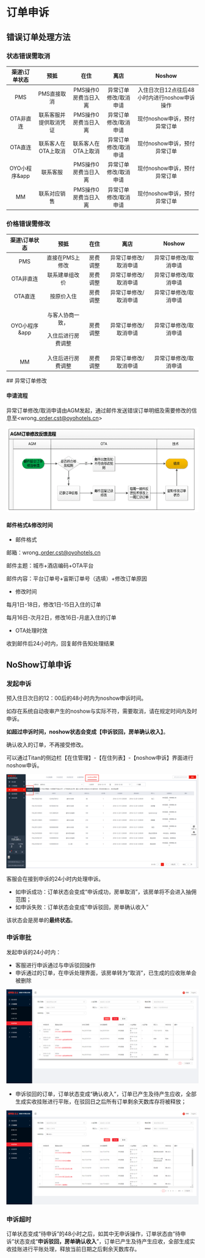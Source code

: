 # 订单申诉

## 错误订单处理方法

### 状态错误需取消

| 渠道\订单状态 | 预抵 | 在住 | 离店 | Noshow |
| :---: | :---: | :---: | :---: | :---: |
| PMS | PMS直接取消 | PMS操作0房费当日入离 | 异常订单修改/取消申请 | 入住日次日12点往后48小时内进行noshow申诉操作 |
| OTA非直连 | 联系客服并提供取消凭证 | PMS操作0房费当日入离 | 异常订单修改/取消申请 | 现付noshow申诉，预付异常订单 |
| OTA直连 | 联系客人在OTA上取消 | 联系客人在OTA上取消 | 异常订单修改/取消申请 | 现付noshow申诉，预付异常订单 |
| OYO小程序&app | 联系客服 | PMS操作0房费当日入离 | 异常订单修改/取消申请 | 现付noshow申诉，预付异常订单 |
| MM | 联系对应销售 | PMS操作0房费当日入离 | 异常订单修改/取消申请 | 现付noshow申诉，预付异常订单 |

### 价格错误需修改

<table>
  <thead>
    <tr>
      <th style="text-align:center">渠道\订单状态</th>
      <th style="text-align:center">预抵</th>
      <th style="text-align:center">在住</th>
      <th style="text-align:center">离店</th>
      <th style="text-align:center">Noshow</th>
    </tr>
  </thead>
  <tbody>
    <tr>
      <td style="text-align:center">PMS</td>
      <td style="text-align:center">直接在PMS上修改</td>
      <td style="text-align:center">房费调整</td>
      <td style="text-align:center">异常订单修改/取消申请</td>
      <td style="text-align:center">异常订单修改/取消申请</td>
    </tr>
    <tr>
      <td style="text-align:center">OTA非直连</td>
      <td style="text-align:center">联系建单组改价</td>
      <td style="text-align:center">房费调整</td>
      <td style="text-align:center">异常订单修改/取消申请</td>
      <td style="text-align:center">异常订单修改/取消申请</td>
    </tr>
    <tr>
      <td style="text-align:center">OTA直连</td>
      <td style="text-align:center">按原价入住</td>
      <td style="text-align:center">房费调整</td>
      <td style="text-align:center">异常订单修改/取消申请</td>
      <td style="text-align:center">异常订单修改/取消申请</td>
    </tr>
    <tr>
      <td style="text-align:center">OYO小程序&app</td>
      <td style="text-align:center">
        <p>与客人协商一致，</p>
        <p>入住后进行房费调整</p>
      </td>
      <td style="text-align:center">房费调整</td>
      <td style="text-align:center">异常订单修改/取消申请</td>
      <td style="text-align:center">异常订单修改/取消申请</td>
    </tr>
    <tr>
      <td style="text-align:center">MM</td>
      <td style="text-align:center">入住后进行房费调整</td>
      <td style="text-align:center">房费调整</td>
      <td style="text-align:center">异常订单修改/取消申请</td>
      <td style="text-align:center">异常订单修改/取消申请</td>
    </tr>
  </tbody>
</table>## 异常订单修改

#### 申请流程

异常订单修改/取消申请由AGM发起，通过邮件发送错误订单明细及需要修改的信息至&lt;wrong\_order.cst@oyohotels.cn&gt;

![](../../.gitbook/assets/image%20%28183%29.png)

#### 邮件格式&修改时间

* 邮件格式

邮箱：wrong\_order.cst@oyohotels.cn

邮件主题：城市+酒店编码+OTA平台

邮件内容：平台订单号+宙斯订单号（选填）+修改订单原因

* 修改时间

每月1日-18日，修改1日-15日入住的订单

每月16日-次月2日，修改16日-月底入住的订单

* OTA处理时效

收到邮件后24小时内，回复邮件告知处理结果

## NoShow订单申诉

### 发起申诉

预入住日次日的12：00后的48小时内为noshow申诉时间。

如存在系统自动夜审产生的noshow与实际不符，需要取消，请在规定时间内及时申诉。

**如超过申诉时间，noshow状态会变成【申诉驳回，房单确认收入】**。

确认收入的订单，不再接受修改。

可以通过Titan的侧边栏【在住管理】-【在住列表】-【noshow申诉】界面进行noshow申诉。

![&#x8FDB;&#x5165;&#x7533;&#x8BC9;](../../.gitbook/assets/image%20%28141%29.png)

客服会在接到申诉的24小时内处理申诉。  


* 如申诉成功：订单状态会变成“申诉成功，房单取消”，该房单将不会进入抽佣范围；
* 如申诉失败：订单状态会变成“申诉驳回，房单确认收入”

该状态会是房单的**最终状态**。

### 申诉审批

发起申诉的24小时内：

* 客服进行申诉通过与申诉驳回操作
* 申诉通过的订单，在申诉处理界面，该房单转为“取消”，已生成的应收账单会被删除

![&#x7533;&#x8BC9;-&#x53D6;&#x6D88;](../../.gitbook/assets/image%20%28194%29.png)

* 申诉驳回的订单，订单状态变成“确认收入”，订单已产生及待产生应收，全部生成实收挂账进行平账，在驳回日之后所有订单剩余天数库存将被释放；

![&#x7533;&#x8BC9;-&#x786E;&#x8BA4;&#x6536;&#x5165;](../../.gitbook/assets/image%20%28273%29.png)

### 申诉超时

订单状态变成“待申诉”的48小时之后，如其中无申诉操作，订单状态由“待申诉”状态变成“**申诉驳回，房单确认收入**”，订单已产生及待产生应收，全部生成实收挂账进行平账处理，释放当前日期之后剩余天数库存。

